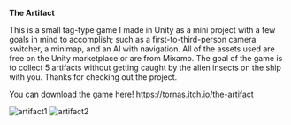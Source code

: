 **The Artifact**

This is a small tag-type game I made in Unity as a mini project with a few goals in mind to accomplish; such as a first-to-third-person camera switcher, a minimap, and an AI with navigation. All of the assets used are free on the Unity marketplace or are from Mixamo.
The goal of the game is to collect 5 artifacts without getting caught by the alien insects on the ship with you. Thanks for checking out the project.

You can download the game here!
https://tornas.itch.io/the-artifact

![artifact1](https://github.com/user-attachments/assets/304ae28b-978e-41b7-99b4-edf83cc088b0)
![artifact2](https://github.com/user-attachments/assets/f3f7087b-b69d-4570-a296-14844dfe9db8)
